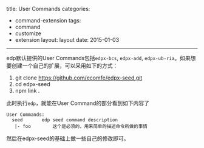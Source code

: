 title: User Commands
categories:
- command-extension
tags:
-  command
-  customize
-  extension
layout:
    layout
date:
    2015-01-03
---

edp默认提供的User Commands包括`edpx-bcs`, `edpx-add`, `edpx-ub-ria`。如果想要创建一个自己的扩展，可以采用如下的方式：

1. git clone https://github.com/ecomfe/edpx-seed.git
2. cd edpx-seed
3. npm link .

此时执行`edp`，就能在User Command的部分看到如下内容了

```
User Commands:
  seed       edp seed command description
   |- foo        这个是必须的，用来简单的描述命令所做的事情
```

然后在edpx-seed的基础上做一些自己的修改即可。
